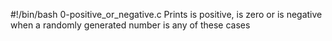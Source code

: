 #!/bin/bash
0-positive_or_negative.c	Prints is positive, is zero or is negative when a randomly generated number is any of these cases
